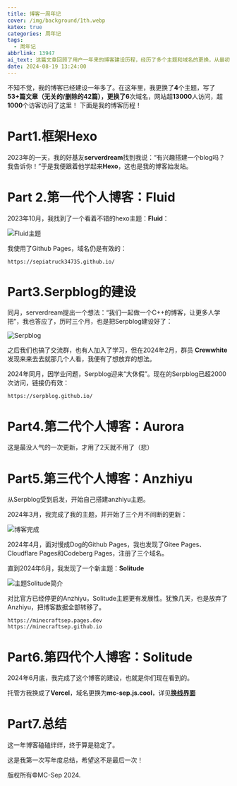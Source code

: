 ```yaml
---
title: 博客一周年记
cover: /img/background/1th.webp
katex: true
categories: 周年记
tags:
  - 周年记
abbrlink: 13947
ai_text: 这篇文章回顾了用户一年来的博客建设历程，经历了多个主题和域名的更换，从最初的 Hexo 到目前的 Vercel 托管的 Solitude 主题，展示了逐步发展的过程和网站的成长，最后表达了对未来继续写作的期待。
date: 2024-08-19 13:24:00
---
```


  不知不觉，我的博客已经建设一年多了。在这年里，我更换了**4**个主题，写了**53+**篇文章（无关的/删除的42篇），更换了**6**次域名，网站超**13000**人访问，超**1000**个访客访问了这里！
  下面是我的博客历程！

# Part1.框架Hexo

  2023年的一天，我的好基友**serverdream**找到我说：“有兴趣搭建一个blog吗？我告诉你！”于是我便跟着他学起来**Hexo**，这也是我的博客始发站。

# Part 2.第一代个人博客：Fluid

  2023年10月，我找到了一个看着不错的hexo主题：**Fluid**：

![Fluid主题](/img/article/11/03e54b7d612f8bc422da789642c98e12d582b5e2600cf8916b68850033a87837.png)

  我使用了Github Pages，域名仍是有效的：

```domains
https://sepiatruck34735.github.io/
```

# Part3.Serpblog的建设

  同月，serverdream提出一个想法：“我们一起做一个C++的博客，让更多人学把”，我也答应了，历时三个月，也是把Serpblog建设好了：

![Serpblog](/img/article/11/680406de5438f800869975fdde94dba8d250c7101fb87521d2542fc0727403a1.png)

  之后我们也搞了交流群，也有人加入了学习，但在2024年2月，群员 **Crewwhite** 发现来来去去就那几个人看，我便有了想放弃的想法。

  2024年同月，因学业问题，Serpblog迎来“大休假”。现在的Serpblog已超2000次访问，链接仍有效：

```domains
https://serpblog.github.io/
```

# Part4.第二代个人博客：Aurora

  这是最没人气的一次更新，才用了2天就不用了（悲）

# Part5.第三代个人博客：Anzhiyu

  从Serpblog受到启发，开始自己搭建anzhiyu主题。

  2024年3月，我完成了我的主题，并开始了三个月不间断的更新：

![博客完成](/img/article/11/5bb94d6d8ac6f50273fe15236fc14acdb506f5cd42cc0083049823be4ac4a4df.png)

  2024年4月，面对慢成Dog的Github Pages，我也发现了Gitee Pages、Cloudflare Pages和Codeberg Pages，注册了三个域名。

  直到2024年6月，我发现了一个新主题：**Solitude**

![主题Solitude简介](/img/article/11/b35a8a5858ff89fdb93bab3152f1ce5cadee599c433b19c1a4153708d2083e54.png)

  对比官方已经停更的Anzhiyu，Solitude主题更有发展性。犹豫几天，也是放弃了Anzhiyu，把博客数据全部转移了。

```doamins
https://minecraftsep.pages.dev
https://minecraftsep.github.io
```

# Part6.第四代个人博客：Solitude

  2024年6月底，我完成了这个博客的建设，也就是你们现在看到的。

  托管方我换成了**Vercel**，域名更换为**mc-sep.js.cool**，详见[**换线界面**](/weblink)


# Part7.总结

  这一年博客磕磕绊绊，终于算是稳定了。

  这是我第一次写年度总结，希望这不是最后一次！

  版权所有©MC-Sep 2024.